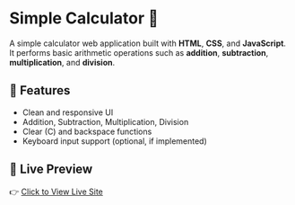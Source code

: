 # Simple Calculator 🧮

A simple calculator web application built with **HTML**, **CSS**, and **JavaScript**. It performs basic arithmetic operations such as **addition**, **subtraction**, **multiplication**, and **division**.

## 🔧 Features

- Clean and responsive UI
- Addition, Subtraction, Multiplication, Division
- Clear (C) and backspace functions
- Keyboard input support (optional, if implemented)

## 🚀 Live Preview

👉 [Click to View Live Site](https://aliraza-malano.github.io/Simple_Calculator/)  
